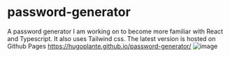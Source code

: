 # password-generator
A password generator I am working on to become more familiar with React and Typescript. It also uses Tailwind css. The latest version is hosted on Github Pages https://hugoplante.github.io/password-generator/
![image](https://user-images.githubusercontent.com/64386600/220791394-97d8940a-b2f1-4715-9914-f0019e8ad4de.png)
